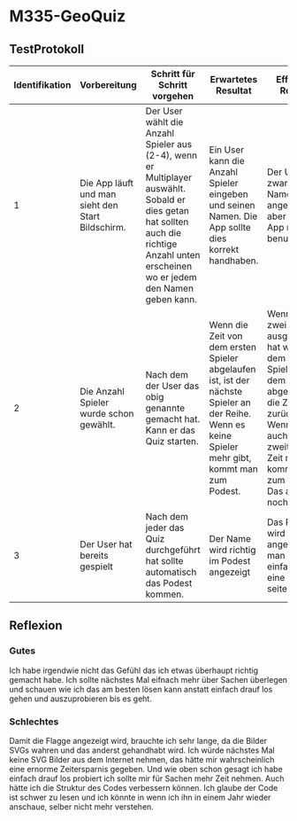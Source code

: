 # M335-GeoQuiz
## TestProtokoll
| Identifikation  | Vorbereitung  | Schritt für Schritt vorgehen  | Erwartetes Resultat  | Effektives Resultat  | Zeitpunkt |
|---|---|---|---|---| --- |
| 1 | Die App läuft und man sieht den Start Bildschirm.  | Der User wählt die Anzahl Spieler aus (2-4), wenn er Multiplayer auswählt. Sobald er dies getan hat sollten auch die richtige Anzahl unten erscheinen wo er jedem den Namen geben kann.   | Ein User kann die Anzahl Spieler eingeben und seinen Namen. Die App sollte dies korrekt handhaben.  | Der User kann zwar seinen Namen angeben wird aber von der App nie benutzt.  | 19 März 2024 15:00 | 
| 2 | Die Anzahl Spieler wurde schon gewählt.  | Nach dem der User das obig genannte gemacht hat. Kann er das Quiz starten.  | Wenn die Zeit von dem ersten Spieler abgelaufen ist, ist der nächste Spieler an der Reihe. Wenn es keine Spieler mehr gibt, kommt man zum Podest.  | Wenn man zwei Spieler ausgewählt hat wird nach dem ersten Spieler, nach dem seine Zeit abgelaufen ist, die Zeit zurückgestellt. Wenn der auch der zweite keine Zeit mehr hat kommt man zum Podest. Das akutell noch leer ist. | 19 März 2024 15:00 | 
| 3 | Der User hat bereits gespielt  | Nach dem jeder das Quiz durchgeführt hat sollte automatisch das Podest kommen.  | Der Name wird richtig im Podest angezeigt  | Das Podest wird nie angezeigt man kommt einfach auf eine leere seite  | 19 März 2024 15:00 | 
## Reflexion
### Gutes
Ich habe irgendwie nicht das Gefühl das ich etwas überhaupt richtig gemacht habe. Ich sollte nächstes Mal eifnach mehr über Sachen überlegen und schauen wie ich das am besten lösen kann anstatt einfach drauf los gehen und auszuprobieren bis es geht. 

### Schlechtes
Damit die Flagge angezeigt wird, brauchte ich sehr lange, da die Bilder SVGs wahren und das anderst gehandhabt wird. Ich würde nächstes Mal keine SVG Bilder aus dem Internet nehmen, das hätte mir wahrscheinlich eine ernorme Zeitersparnis gegeben. Und wie oben schon gesagt ich habe einfach drauf los probiert ich sollte mir für Sachen mehr Zeit nehmen. Auch hätte ich die Struktur des Codes verbessern können. Ich glaube der Code ist schwer zu lesen und ich könnte in wenn ich ihn in einem Jahr wieder anschaue, selber nicht mehr verstehen. 
